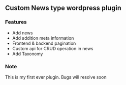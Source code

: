 ## Custom News type wordpress plugin
### Features
* Add news
* Add addition meta information
* Frontend & backend pagination 
* Custom api for CRUD operation in news
* Add Taxonomy 
### Note
This is my first ever plugin. Bugs will resolve soon  
